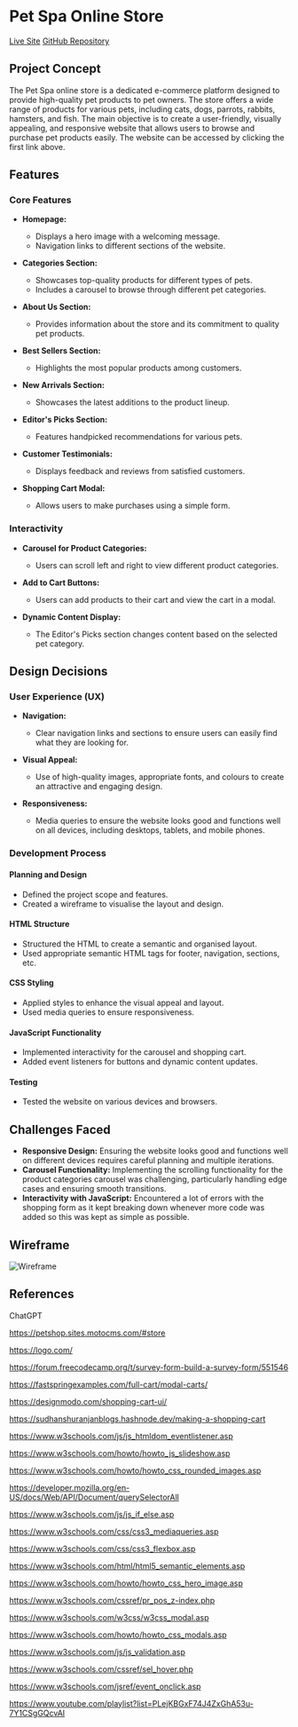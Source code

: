 # Pet Spa Online Store

[Live Site](https://hkhawaja1.github.io/Project_2/)
[GitHub Repository](https://github.com/HKhawaja1/Project_2)

## Project Concept

The Pet Spa online store is a dedicated e-commerce platform designed to provide high-quality pet products to pet owners. The store offers a wide range of products for various pets, including cats, dogs, parrots, rabbits, hamsters, and fish. The main objective is to create a user-friendly, visually appealing, and responsive website that allows users to browse and purchase pet products easily. The website can be accessed by clicking the first link above.

## Features

### Core Features

- **Homepage:**
  - Displays a hero image with a welcoming message.
  - Navigation links to different sections of the website.

- **Categories Section:**
  - Showcases top-quality products for different types of pets.
  - Includes a carousel to browse through different pet categories.

- **About Us Section:**
  - Provides information about the store and its commitment to quality pet products.

- **Best Sellers Section:**
  - Highlights the most popular products among customers.

- **New Arrivals Section:**
  - Showcases the latest additions to the product lineup.

- **Editor's Picks Section:**
  - Features handpicked recommendations for various pets.

- **Customer Testimonials:**
  - Displays feedback and reviews from satisfied customers.

- **Shopping Cart Modal:**
  - Allows users to make purchases using a simple form.

### Interactivity

- **Carousel for Product Categories:**
  - Users can scroll left and right to view different product categories.

- **Add to Cart Buttons:**
  - Users can add products to their cart and view the cart in a modal.

- **Dynamic Content Display:**
  - The Editor's Picks section changes content based on the selected pet category.

## Design Decisions

### User Experience (UX)

- **Navigation:**
  - Clear navigation links and sections to ensure users can easily find what they are looking for.

- **Visual Appeal:**
  - Use of high-quality images, appropriate fonts, and colours to create an attractive and engaging design.

- **Responsiveness:**
  - Media queries to ensure the website looks good and functions well on all devices, including desktops, tablets, and mobile phones.

### Development Process

#### Planning and Design

- Defined the project scope and features.
- Created a wireframe to visualise the layout and design.

#### HTML Structure

- Structured the HTML to create a semantic and organised layout.
- Used appropriate semantic HTML tags for footer, navigation, sections, etc.

#### CSS Styling

- Applied styles to enhance the visual appeal and layout.
- Used media queries to ensure responsiveness.

#### JavaScript Functionality

- Implemented interactivity for the carousel and shopping cart.
- Added event listeners for buttons and dynamic content updates.

#### Testing

- Tested the website on various devices and browsers.

## Challenges Faced

- **Responsive Design:** Ensuring the website looks good and functions well on different devices requires careful planning and multiple iterations.
- **Carousel Functionality:** Implementing the scrolling functionality for the product categories carousel was challenging, particularly handling edge cases and ensuring smooth transitions.
- **Interactivity with JavaScript:** Encountered a lot of errors with the shopping form as it kept breaking down whenever more code was added so this was kept as simple as possible.

## Wireframe

![Wireframe](https://i.postimg.cc/CL13sZBL/Wireframe.png)

## References
ChatGPT

https://petshop.sites.motocms.com/#store

https://logo.com/

https://forum.freecodecamp.org/t/survey-form-build-a-survey-form/551546

https://fastspringexamples.com/full-cart/modal-carts/

https://designmodo.com/shopping-cart-ui/

https://sudhanshuranjanblogs.hashnode.dev/making-a-shopping-cart

https://www.w3schools.com/js/js_htmldom_eventlistener.asp

https://www.w3schools.com/howto/howto_js_slideshow.asp

https://www.w3schools.com/howto/howto_css_rounded_images.asp

https://developer.mozilla.org/en-US/docs/Web/API/Document/querySelectorAll

https://www.w3schools.com/js/js_if_else.asp

https://www.w3schools.com/css/css3_mediaqueries.asp

https://www.w3schools.com/css/css3_flexbox.asp

https://www.w3schools.com/html/html5_semantic_elements.asp

https://www.w3schools.com/howto/howto_css_hero_image.asp

https://www.w3schools.com/cssref/pr_pos_z-index.php

https://www.w3schools.com/w3css/w3css_modal.asp

https://www.w3schools.com/howto/howto_css_modals.asp

https://www.w3schools.com/js/js_validation.asp

https://www.w3schools.com/cssref/sel_hover.php

https://www.w3schools.com/jsref/event_onclick.asp

https://www.youtube.com/playlist?list=PLejKBGxF74J4ZxGhA53u-7Y1CSgGQcvAI
